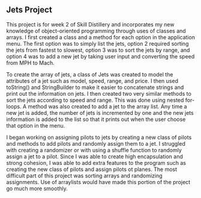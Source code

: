 ## Jets Project

This project is for week 2 of Skill Distillery and incorporates my new knowledge of object-oriented programming through uses of classes and arrays. I first created a class and a method for each option in the application menu. The first option was to simply list the jets, option 2 required sorting the jets from fastest to slowest, option 3 was to sort the jets by range, and option 4 was to add a new jet by taking user input and converting the speed from MPH to Mach.

To create the array of jets, a class of Jets was created to model the attributes of a jet such as model, speed, range, and price. I then used toString() and StringBuilder to make it easier to concatenate strings and print out the information on jets. I then created two very similar methods to sort the jets according to speed and range. This was done using nested for-loops. A method was also created to add a jet to the array list. Any time a new jet is added, the number of jets is incremented by one and the new jets information is added to the list so that it prints out when the user choose that option in the menu.

I began working on assigning pilots to jets by creating a new class of pilots and methods to add pilots and randomly assign them to a jet. I struggled with creating a randomizer or with using a shuffle function to randomly assign a jet to a pilot. Since I was able to create high encapsulation and strong cohesion, I was able to add extra features to the program such as creating the new class of pilots and assign pilots ot planes. The most difficult part of this project was sorting arrays and randomizing assignments. Use of arraylists would have made this portion of the project go much more smoothly.
